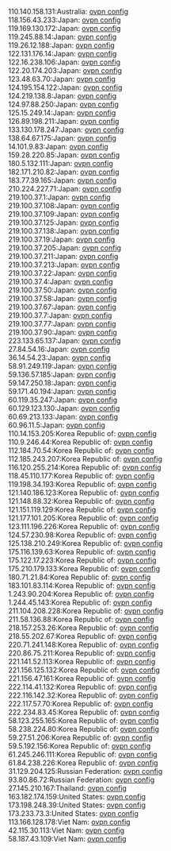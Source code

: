 110.140.158.131:Australia: [ovpn config](vpn/110_140_158_131.ovpn)  
118.156.43.233:Japan: [ovpn config](vpn/118_156_43_233.ovpn)  
119.169.130.172:Japan: [ovpn config](vpn/119_169_130_172.ovpn)  
119.245.88.14:Japan: [ovpn config](vpn/119_245_88_14.ovpn)  
119.26.12.188:Japan: [ovpn config](vpn/119_26_12_188.ovpn)  
122.131.176.14:Japan: [ovpn config](vpn/122_131_176_14.ovpn)  
122.16.238.106:Japan: [ovpn config](vpn/122_16_238_106.ovpn)  
122.20.174.203:Japan: [ovpn config](vpn/122_20_174_203.ovpn)  
123.48.63.70:Japan: [ovpn config](vpn/123_48_63_70.ovpn)  
124.195.154.122:Japan: [ovpn config](vpn/124_195_154_122.ovpn)  
124.219.138.8:Japan: [ovpn config](vpn/124_219_138_8.ovpn)  
124.97.88.250:Japan: [ovpn config](vpn/124_97_88_250.ovpn)  
125.15.249.14:Japan: [ovpn config](vpn/125_15_249_14.ovpn)  
126.89.198.211:Japan: [ovpn config](vpn/126_89_198_211.ovpn)  
133.130.178.247:Japan: [ovpn config](vpn/133_130_178_247.ovpn)  
138.64.67.175:Japan: [ovpn config](vpn/138_64_67_175.ovpn)  
14.101.9.83:Japan: [ovpn config](vpn/14_101_9_83.ovpn)  
159.28.220.85:Japan: [ovpn config](vpn/159_28_220_85.ovpn)  
180.5.132.111:Japan: [ovpn config](vpn/180_5_132_111.ovpn)  
182.171.210.82:Japan: [ovpn config](vpn/182_171_210_82.ovpn)  
183.77.39.165:Japan: [ovpn config](vpn/183_77_39_165.ovpn)  
210.224.227.71:Japan: [ovpn config](vpn/210_224_227_71.ovpn)  
219.100.37.1:Japan: [ovpn config](vpn/219_100_37_1.ovpn)  
219.100.37.108:Japan: [ovpn config](vpn/219_100_37_108.ovpn)  
219.100.37.109:Japan: [ovpn config](vpn/219_100_37_109.ovpn)  
219.100.37.125:Japan: [ovpn config](vpn/219_100_37_125.ovpn)  
219.100.37.138:Japan: [ovpn config](vpn/219_100_37_138.ovpn)  
219.100.37.19:Japan: [ovpn config](vpn/219_100_37_19.ovpn)  
219.100.37.205:Japan: [ovpn config](vpn/219_100_37_205.ovpn)  
219.100.37.211:Japan: [ovpn config](vpn/219_100_37_211.ovpn)  
219.100.37.213:Japan: [ovpn config](vpn/219_100_37_213.ovpn)  
219.100.37.22:Japan: [ovpn config](vpn/219_100_37_22.ovpn)  
219.100.37.4:Japan: [ovpn config](vpn/219_100_37_4.ovpn)  
219.100.37.50:Japan: [ovpn config](vpn/219_100_37_50.ovpn)  
219.100.37.58:Japan: [ovpn config](vpn/219_100_37_58.ovpn)  
219.100.37.67:Japan: [ovpn config](vpn/219_100_37_67.ovpn)  
219.100.37.7:Japan: [ovpn config](vpn/219_100_37_7.ovpn)  
219.100.37.77:Japan: [ovpn config](vpn/219_100_37_77.ovpn)  
219.100.37.90:Japan: [ovpn config](vpn/219_100_37_90.ovpn)  
223.133.65.137:Japan: [ovpn config](vpn/223_133_65_137.ovpn)  
27.84.54.16:Japan: [ovpn config](vpn/27_84_54_16.ovpn)  
36.14.54.23:Japan: [ovpn config](vpn/36_14_54_23.ovpn)  
58.91.249.119:Japan: [ovpn config](vpn/58_91_249_119.ovpn)  
59.136.57.185:Japan: [ovpn config](vpn/59_136_57_185.ovpn)  
59.147.250.18:Japan: [ovpn config](vpn/59_147_250_18.ovpn)  
59.171.40.194:Japan: [ovpn config](vpn/59_171_40_194.ovpn)  
60.119.35.247:Japan: [ovpn config](vpn/60_119_35_247.ovpn)  
60.129.123.130:Japan: [ovpn config](vpn/60_129_123_130.ovpn)  
60.69.213.133:Japan: [ovpn config](vpn/60_69_213_133.ovpn)  
60.96.11.5:Japan: [ovpn config](vpn/60_96_11_5.ovpn)  
110.14.153.205:Korea Republic of: [ovpn config](vpn/110_14_153_205.ovpn)  
110.9.246.44:Korea Republic of: [ovpn config](vpn/110_9_246_44.ovpn)  
112.184.70.54:Korea Republic of: [ovpn config](vpn/112_184_70_54.ovpn)  
112.185.243.207:Korea Republic of: [ovpn config](vpn/112_185_243_207.ovpn)  
116.120.255.214:Korea Republic of: [ovpn config](vpn/116_120_255_214.ovpn)  
118.45.110.177:Korea Republic of: [ovpn config](vpn/118_45_110_177.ovpn)  
119.198.34.193:Korea Republic of: [ovpn config](vpn/119_198_34_193.ovpn)  
121.140.186.123:Korea Republic of: [ovpn config](vpn/121_140_186_123.ovpn)  
121.148.88.32:Korea Republic of: [ovpn config](vpn/121_148_88_32.ovpn)  
121.151.119.129:Korea Republic of: [ovpn config](vpn/121_151_119_129.ovpn)  
121.177.101.205:Korea Republic of: [ovpn config](vpn/121_177_101_205.ovpn)  
123.111.196.226:Korea Republic of: [ovpn config](vpn/123_111_196_226.ovpn)  
124.57.230.98:Korea Republic of: [ovpn config](vpn/124_57_230_98.ovpn)  
125.138.210.249:Korea Republic of: [ovpn config](vpn/125_138_210_249.ovpn)  
175.116.139.63:Korea Republic of: [ovpn config](vpn/175_116_139_63.ovpn)  
175.122.17.223:Korea Republic of: [ovpn config](vpn/175_122_17_223.ovpn)  
175.210.179.133:Korea Republic of: [ovpn config](vpn/175_210_179_133.ovpn)  
180.71.21.84:Korea Republic of: [ovpn config](vpn/180_71_21_84.ovpn)  
183.101.83.114:Korea Republic of: [ovpn config](vpn/183_101_83_114.ovpn)  
1.243.90.204:Korea Republic of: [ovpn config](vpn/1_243_90_204.ovpn)  
1.244.45.143:Korea Republic of: [ovpn config](vpn/1_244_45_143.ovpn)  
211.104.208.228:Korea Republic of: [ovpn config](vpn/211_104_208_228.ovpn)  
211.58.136.88:Korea Republic of: [ovpn config](vpn/211_58_136_88.ovpn)  
218.157.253.26:Korea Republic of: [ovpn config](vpn/218_157_253_26.ovpn)  
218.55.202.67:Korea Republic of: [ovpn config](vpn/218_55_202_67.ovpn)  
220.71.241.148:Korea Republic of: [ovpn config](vpn/220_71_241_148.ovpn)  
220.86.75.211:Korea Republic of: [ovpn config](vpn/220_86_75_211.ovpn)  
221.141.52.113:Korea Republic of: [ovpn config](vpn/221_141_52_113.ovpn)  
221.156.125.132:Korea Republic of: [ovpn config](vpn/221_156_125_132.ovpn)  
221.156.47.161:Korea Republic of: [ovpn config](vpn/221_156_47_161.ovpn)  
222.114.41.132:Korea Republic of: [ovpn config](vpn/222_114_41_132.ovpn)  
222.116.142.32:Korea Republic of: [ovpn config](vpn/222_116_142_32.ovpn)  
222.117.57.70:Korea Republic of: [ovpn config](vpn/222_117_57_70.ovpn)  
222.234.83.45:Korea Republic of: [ovpn config](vpn/222_234_83_45.ovpn)  
58.123.255.165:Korea Republic of: [ovpn config](vpn/58_123_255_165.ovpn)  
58.238.224.80:Korea Republic of: [ovpn config](vpn/58_238_224_80.ovpn)  
59.27.51.206:Korea Republic of: [ovpn config](vpn/59_27_51_206.ovpn)  
59.5.192.156:Korea Republic of: [ovpn config](vpn/59_5_192_156.ovpn)  
61.245.246.111:Korea Republic of: [ovpn config](vpn/61_245_246_111.ovpn)  
61.84.238.226:Korea Republic of: [ovpn config](vpn/61_84_238_226.ovpn)  
31.129.204.125:Russian Federation: [ovpn config](vpn/31_129_204_125.ovpn)  
93.80.86.72:Russian Federation: [ovpn config](vpn/93_80_86_72.ovpn)  
27.145.210.167:Thailand: [ovpn config](vpn/27_145_210_167.ovpn)  
163.182.174.159:United States: [ovpn config](vpn/163_182_174_159.ovpn)  
173.198.248.39:United States: [ovpn config](vpn/173_198_248_39.ovpn)  
173.233.73.3:United States: [ovpn config](vpn/173_233_73_3.ovpn)  
113.166.128.178:Viet Nam: [ovpn config](vpn/113_166_128_178.ovpn)  
42.115.30.113:Viet Nam: [ovpn config](vpn/42_115_30_113.ovpn)  
58.187.43.109:Viet Nam: [ovpn config](vpn/58_187_43_109.ovpn)  
